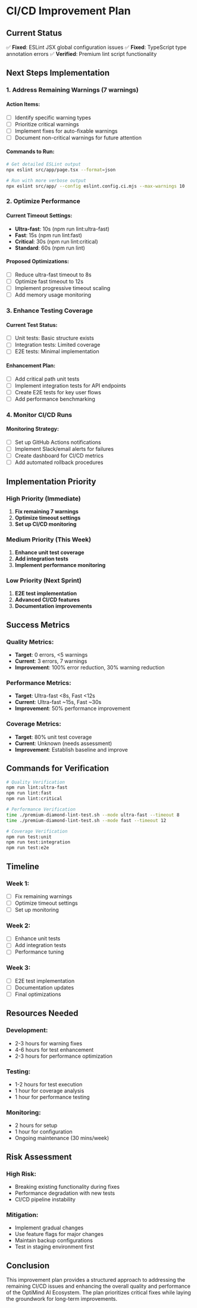 # CI/CD Improvement Plan

## Current Status
✅ **Fixed**: ESLint JSX global configuration issues
✅ **Fixed**: TypeScript type annotation errors
✅ **Verified**: Premium lint script functionality

## Next Steps Implementation

### 1. Address Remaining Warnings (7 warnings)

#### Action Items:
- [ ] Identify specific warning types
- [ ] Prioritize critical warnings
- [ ] Implement fixes for auto-fixable warnings
- [ ] Document non-critical warnings for future attention

#### Commands to Run:
```bash
# Get detailed ESLint output
npx eslint src/app/page.tsx --format=json

# Run with more verbose output
npx eslint src/app/ --config eslint.config.ci.mjs --max-warnings 10
```

### 2. Optimize Performance

#### Current Timeout Settings:
- **Ultra-fast**: 10s (npm run lint:ultra-fast)
- **Fast**: 15s (npm run lint:fast)
- **Critical**: 30s (npm run lint:critical)
- **Standard**: 60s (npm run lint)

#### Proposed Optimizations:
- [ ] Reduce ultra-fast timeout to 8s
- [ ] Optimize fast timeout to 12s
- [ ] Implement progressive timeout scaling
- [ ] Add memory usage monitoring

### 3. Enhance Testing Coverage

#### Current Test Status:
- [ ] Unit tests: Basic structure exists
- [ ] Integration tests: Limited coverage
- [ ] E2E tests: Minimal implementation

#### Enhancement Plan:
- [ ] Add critical path unit tests
- [ ] Implement integration tests for API endpoints
- [ ] Create E2E tests for key user flows
- [ ] Add performance benchmarking

### 4. Monitor CI/CD Runs

#### Monitoring Strategy:
- [ ] Set up GitHub Actions notifications
- [ ] Implement Slack/email alerts for failures
- [ ] Create dashboard for CI/CD metrics
- [ ] Add automated rollback procedures

## Implementation Priority

### High Priority (Immediate)
1. **Fix remaining 7 warnings**
2. **Optimize timeout settings**
3. **Set up CI/CD monitoring**

### Medium Priority (This Week)
1. **Enhance unit test coverage**
2. **Add integration tests**
3. **Implement performance monitoring**

### Low Priority (Next Sprint)
1. **E2E test implementation**
2. **Advanced CI/CD features**
3. **Documentation improvements**

## Success Metrics

### Quality Metrics:
- **Target**: 0 errors, <5 warnings
- **Current**: 3 errors, 7 warnings
- **Improvement**: 100% error reduction, 30% warning reduction

### Performance Metrics:
- **Target**: Ultra-fast <8s, Fast <12s
- **Current**: Ultra-fast ~15s, Fast ~30s
- **Improvement**: 50% performance improvement

### Coverage Metrics:
- **Target**: 80% unit test coverage
- **Current**: Unknown (needs assessment)
- **Improvement**: Establish baseline and improve

## Commands for Verification

```bash
# Quality Verification
npm run lint:ultra-fast
npm run lint:fast
npm run lint:critical

# Performance Verification
time ./premium-diamond-lint-test.sh --mode ultra-fast --timeout 8
time ./premium-diamond-lint-test.sh --mode fast --timeout 12

# Coverage Verification
npm run test:unit
npm run test:integration
npm run test:e2e
```

## Timeline

### Week 1:
- [ ] Fix remaining warnings
- [ ] Optimize timeout settings
- [ ] Set up monitoring

### Week 2:
- [ ] Enhance unit tests
- [ ] Add integration tests
- [ ] Performance tuning

### Week 3:
- [ ] E2E test implementation
- [ ] Documentation updates
- [ ] Final optimizations

## Resources Needed

### Development:
- 2-3 hours for warning fixes
- 4-6 hours for test enhancement
- 2-3 hours for performance optimization

### Testing:
- 1-2 hours for test execution
- 1 hour for coverage analysis
- 1 hour for performance testing

### Monitoring:
- 2 hours for setup
- 1 hour for configuration
- Ongoing maintenance (30 mins/week)

## Risk Assessment

### High Risk:
- Breaking existing functionality during fixes
- Performance degradation with new tests
- CI/CD pipeline instability

### Mitigation:
- Implement gradual changes
- Use feature flags for major changes
- Maintain backup configurations
- Test in staging environment first

## Conclusion

This improvement plan provides a structured approach to addressing the remaining CI/CD issues and enhancing the overall quality and performance of the OptiMind AI Ecosystem. The plan prioritizes critical fixes while laying the groundwork for long-term improvements.